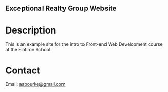 Exceptional Realty Group Website
---

# Description

This is an example site for the intro to Front-end Web Development course at the Flatiron School.

# Contact

Email: aabourke@gmail.com

